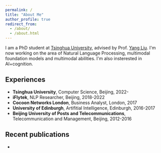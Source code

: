 ```yaml
---
permalink: /
title: "About Me"
author_profile: true
redirect_from: 
  - /about/
  - /about.html
---
```


I am a PhD student at [Tsinghua University](https://www.tsinghua.edu.cn/en/), advised by Prof. [Yang Liu](https://nlp.csai.tsinghua.edu.cn/~ly/). 
I'm now working on the area of Natural Language Processing, multimodal foundation models and multimodal abilities. I'm also insterested in AI+cognition.

## Experiences
- **Tsinghua University**, Computer Science, Beijing, 2022-
- **iFlytek**, NLP Researcher, Beijing, 2018-2022
- **Cocoon Networks London**, Business Analyst, London, 2017 
- **University of Edinburgh**, Artifitial Intelligence, Edinburgh, 2016-2017
- **Beijing University of Posts and Telecommunications**, Telecommunication and Management, Beijing, 2012-2016

## Recent publications
- 
